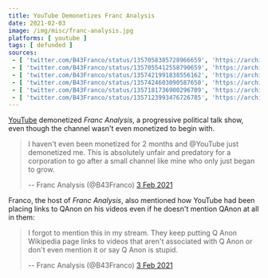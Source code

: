 ```yaml
---
title: YouTube Demonetizes Franc Analysis
date: 2021-02-03
image: /img/misc/franc-analysis.jpg
platforms: [ youtube ]
tags: [ defunded ]
sources:
 - [ 'twitter.com/B43Franco/status/1357058385728966659', 'https://archive.is/wip/LdroC' ]
 - [ 'twitter.com/B43Franco/status/1357055412558790659', 'https://archive.is/yblwS' ]
 - [ 'twitter.com/B43Franco/status/1357421991838556162', 'https://archive.is/o7SX5' ]
 - [ 'twitter.com/B43Franco/status/1357424603090587650', 'https://archive.is/qaxYM' ]
 - [ 'twitter.com/B43Franco/status/1357181736900296709', 'https://archive.is/PaEMk' ]
 - [ 'twitter.com/B43Franco/status/1357123993476726785', 'https://archive.is/ClZzE' ]
---
```


[YouTube](/youtube/) demonetized _Franc Analysis_, a progressive political talk
show, even though the channel wasn't even monetized to begin with.

> I haven't even been monetized for 2 months and @YouTube just demonetized me.
> This is absolutely unfair and predatory for a corporation to go after a small
> channel like mine who only just began to grow.
>
> -- Franc Analysis (@B43Franco) [3 Feb 2021](https://archive.is/LdroC)

Franco, the host of _Franc Analysis_, also mentioned how YouTube had been
placing links to QAnon on his videos even if he doesn't mention QAnon at all in
them:

> I forgot to mention this in my stream. They keep putting Q Anon Wikipedia
> page links to videos that aren't associated with Q Anon or don't even mention
> it or say Q Anon is stupid.
>
> -- Franc Analysis (@B43Franco) [3 Feb 2021](https://archive.is/yblwS)

